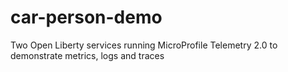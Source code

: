 # car-person-demo
Two Open Liberty services running MicroProfile Telemetry 2.0 to demonstrate metrics, logs and traces

